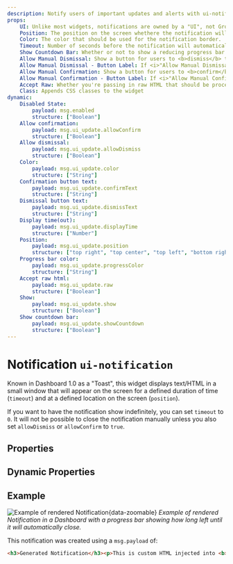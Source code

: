 ```yaml
---
description: Notify users of important updates and alerts with ui-notification in Node-RED Dashboard 2.0.
props:
    UI: Unlike most widgets, notifications are owned by a "UI", not Group. This allows for notifications to be displayed across all pages.
    Position: The position on the screen whethere the notification will appear.
    Color: The color that should be used for the notification border.
    Timeout: Number of seconds before the notification will automatically close.
    Show Countdown Bar: Whether or not to show a reducing progress bar to indicate the time remaining before the notification will close.
    Allow Manual Dismissal: Show a button for users to <b>dismiss</b> the notification. Otherwise, will only close after Timeout.
    Allow Manual Dismissal - Button Label: If <i>"Allow Manual Dismissal"</i> is enabled, this is the label for the button.
    Allow Manual Confirmation: Show a button for users to <b>confirm</b> the notification. Otherwise, will only close after Timeout.
    Allow Manual Confirmation - Button Label: If <i>"Allow Manual Confirmation"</i> is enabled, this is the label for the button.
    Accept Raw: Whether you're passing in raw HTML that should be processed client-side.
    Class: Appends CSS classes to the widget
dynamic:
    Disabled State:
        payload: msg.enabled
        structure: ["Boolean"]
    Allow confirmation:
        payload: msg.ui_update.allowConfirm
        structure: ["Boolean"]
    Allow dismissal:
        payload: msg.ui_update.allowDismiss
        structure: ["Boolean"]
    Color:
        payload: msg.ui_update.color
        structure: ["String"]
    Confirmation button text:
        payload: msg.ui_update.confirmText
        structure: ["String"]
    Dismissal button text:
        payload: msg.ui_update.dismissText
        structure: ["String"]
    Display time(out):
        payload: msg.ui_update.displayTime
        structure: ["Number"]
    Position:
        payload: msg.ui_update.position
        structure: ["top right", "top center", "top left", "bottom right", "bottom center", "bottom left", "center center"]
    Progress bar color:
        payload: msg.ui_update.progressColor
        structure: ["String"]
    Accept raw html:
        payload: msg.ui_update.raw
        structure: ["Boolean"]
    Show:
        payload: msg.ui_update.show
        structure: ["Boolean"]
    Show countdown bar:
        payload: msg.ui_update.showCountdown
        structure: ["Boolean"]
---
```


<script setup>
    import AddedIn from '../../components/AddedIn.vue';
    import TryDemo from "./../../components/TryDemo.vue";
</script>

# Notification `ui-notification` <AddedIn version="0.5.0" />

<TryDemo href="notification" />

Known in Dashboard 1.0 as a "Toast", this widget displays text/HTML in a small window that will appear on the screen for a defined duration of time (`timeout`) and at a defined location on the screen (`position`).

If you want to have the notification show indefinitely, you can set `timeout` to `0`. It will not be possible to close the notification manually unless you also set `allowDismiss` or `allowConfirm` to `true`.

## Properties

<PropsTable/>

## Dynamic Properties

<DynamicPropsTable/>

## Example

![Example of rendered Notification](/images/node-examples/ui-notification.png "Example of rendered Notification"){data-zoomable}
*Example of rendered Notification in a Dashboard with a progress bar showing how long left until it will automatically close.*

This notification was created using a `msg.payload` of:

```html
<h3>Generated Notification</h3><p>This is custom HTML injected into <b>Node-RED</b></p>
```
